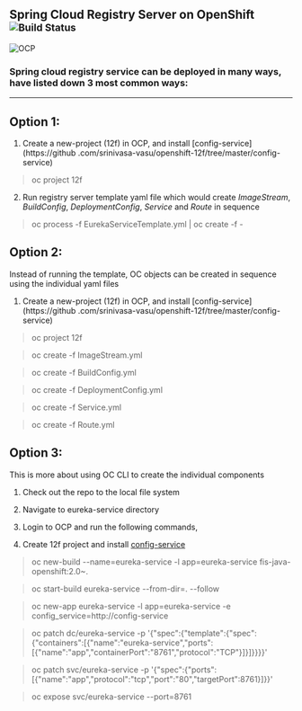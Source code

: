 Spring Cloud Registry Server on OpenShift <sup>![Build Status](https://travis-ci.org/srinivasa-vasu/openshift-12f.svg?branch=master)</sup>
-----------------------------------------
![OCP](https://blog.openshift.com/wp-content/uploads/Logotype_RH_OpenShiftContainerPlatform_wLogo_CMYK_Black-1024x263.jpg "OCP")

### Spring cloud registry service can be deployed in many ways, have listed down 3 most common ways:
***

## Option 1: 

1. Create a new-project (12f) in OCP, and install [config-service](https://github
.com/srinivasa-vasu/openshift-12f/tree/master/config-service)

> oc project 12f

2. Run registry server template yaml file which would create *ImageStream*, *BuildConfig*, *DeploymentConfig*, *Service* and *Route* in sequence

> oc process -f EurekaServiceTemplate.yml | oc create -f -

## Option 2:

Instead of running the template, OC objects can be created in sequence using the individual yaml files

1. Create a new-project (12f) in OCP, and install [config-service](https://github
.com/srinivasa-vasu/openshift-12f/tree/master/config-service)

> oc project 12f

> oc create -f ImageStream.yml

> oc create -f BuildConfig.yml

> oc create -f DeploymentConfig.yml

> oc create -f Service.yml

> oc create -f Route.yml

## Option 3:

This is more about using OC CLI to create the individual components

1. Check out the repo to the local file system

2. Navigate to eureka-service directory

3. Login to OCP and run the following commands,

4. Create 12f project and install [config-service](https://github.com/srinivasa-vasu/openshift-12f/tree/master/config-service)

> oc new-build --name=eureka-service -l app=eureka-service fis-java-openshift:2.0~.

> oc start-build eureka-service --from-dir=. --follow

> oc new-app eureka-service -l app=eureka-service -e config_service=http://config-service

> oc patch dc/eureka-service -p '{"spec":{"template":{"spec":{"containers":[{"name":"eureka-service","ports":[{"name":"app","containerPort":"8761","protocol":"TCP"}]}]}}}}'

> oc patch svc/eureka-service -p '{"spec":{"ports":[{"name":"app","protocol":"tcp","port":"80","targetPort":8761}]}}'

> oc expose svc/eureka-service --port=8761

